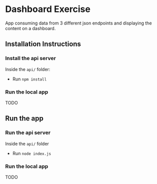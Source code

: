 # Dashboard Exercise

App consuming data from 3 different json endpoints and displaying the content on a dashboard.

## Installation Instructions

### Install the api server

Inside the `api/` folder:

* Run `npm install`

### Run the local app

TODO

## Run the app

### Run the api server

Inside the `api/` folder

* Run `node index.js`

### Run the local app

TODO

